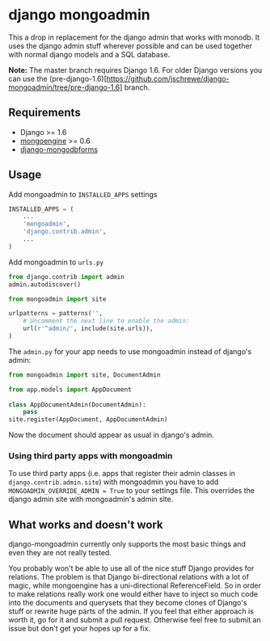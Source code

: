 # django mongoadmin

This a drop in replacement for the django admin that works with monodb. It uses the django admin stuff wherever possible and can be used together with normal django models and a SQL database.

__Note:__ The master branch requires Django 1.6. For older Django versions you can use the (pre-django-1.6)[https://github.com/jschrewe/django-mongoadmin/tree/pre-django-1.6] branch.

## Requirements

 * Django >= 1.6
 * [mongoengine](http://mongoengine.org/) >= 0.6
 * [django-mongodbforms](https://github.com/jschrewe/django-mongodbforms)

## Usage

Add mongoadmin to `INSTALLED_APPS` settings

```python
INSTALLED_APPS = (
	...
   	'mongoadmin',
   	'django.contrib.admin',
	...
)
```

Add mongoadmin to `urls.py`

```python
from django.contrib import admin
admin.autodiscover()

from mongoadmin import site

urlpatterns = patterns('',
   	# Uncomment the next line to enable the admin:
   	url(r'^admin/', include(site.urls)),
)
```

The `admin.py` for your app needs to use mongoadmin instead of django's admin:

```python
from mongoadmin import site, DocumentAdmin

from app.models import AppDocument
	
class AppDocumentAdmin(DocumentAdmin):
    pass
site.register(AppDocument, AppDocumentAdmin)
```
	
Now the document should appear as usual in django's admin.

### Using third party apps with mongoadmin

To use third party apps (i.e. apps that register their admin classes in `django.contrib.admin.site`) with mongoadmin you have to add `MONGOADMIN_OVERRIDE_ADMIN = True` to your settings file. This overrides the django admin site with mongoadmin's admin site.

## What works and doesn't work

django-mongoadmin currently only supports the most basic things and even they are not really tested.

You probably won't be able to use all of the nice stuff Django provides for relations. The problem is that Django bi-directional relations with a lot of magic, while mongoengine has a uni-directional ReferenceField. So in order to make relations really work one would either have to inject so much code into the documents and querysets that they become clones of Django's stuff or rewrite huge parts of the admin. If you feel that either approach is worth it, go for it and submit a pull request. Otherwise feel free to submit an issue but don't get your hopes up for a fix.



